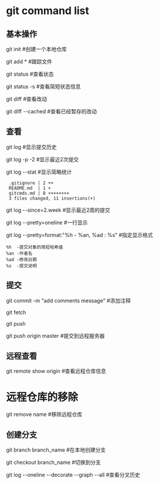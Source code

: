 # git command list
## 基本操作
git init            #创建一个本地仓库

git add *           #跟踪文件

git status          #查看状态

git status -s       #查看简短状态信息

git diff            #查看改动

git diff --cached   #查看已经暂存的改动

## 查看
git log             #显示提交历史

git log -p -2       #显示最近2次提交

git log --stat      #显示简略统计
```
 .gitignore | 2 ++
 README.md  | 1 +
 gitcmds.md | 8 ++++++++
 3 files changed, 11 insertions(+)
```
git log --since=2.week #显示最近2周的提交

git log --pretty=oneline #一行显示

git log --pretty=format:"%h - %an, %ad : %s" #指定显示格式

```
%h  -提交对象的简短哈希值
%an -作者名
%ad -修改日期
%s  -提交说明
```

## 提交
git commit -m "add comments message"    #添加注释

git fetch

git push

git push origin master                  #提交到远程服务器


## 远程查看
git remote show origin                  #查看远程仓库信息


# 远程仓库的移除
git remove name                         #移除远程仓库


## 创建分支
git branch branch_name #在本地创建分支

git checkout branch_name #切换到分支

git log --oneline --decorate --graph --all #查看分叉历史


